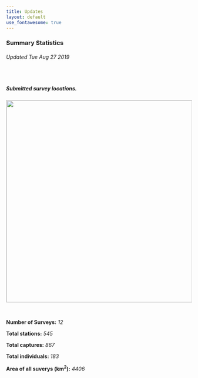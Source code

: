 ```yaml
---
title: Updates
layout: default
use_fontawesome: true
---
```


<h3>Summary Statistics</h3>
<h6 class="italic"> Updated Tue Aug 27 2019 </h6>
<br>
  <div class="row content-row"> 
    <div class="col-12 col-sm-6 image-wrapper">
        <h5 class="italic">Submitted survey locations.</h5>
        <img src="{{ site.baseurl }}/images/map.png" width="550" style="border:1px solid #cccccc">
    </div>
    <div class="col-12 col-sm-6">
      <p><br></p>
      <p><b>Number of Surveys:</b> <i> 12 </i></p>
      <p><b>Total stations:</b> <i> 545 </i></p>
      <p><b>Total captures:</b> <i> 867 </i></p>
      <p><b>Total individuals:</b> <i> 183 </i></p>
      <p><b>Area of all suverys (km<sup>2</sup>):</b> <i> 4406 </i></p>
    </div>
    </div>
